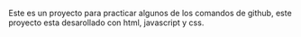 Este es un proyecto para practicar algunos de los comandos de github, este proyecto esta desarollado con html, javascript y css.

